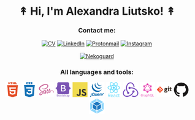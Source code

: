 <h1 align="center">↟ Hi, I'm Alexandra Liutsko! ↟</h1>

<h3 align="center">Contact me:</h3>

<p align="center">
  <a target="_blank" href="https://alexandraliutsko.github.io/CV/"><img alt="CV" src="https://img.shields.io/badge/website-000000?style=for-the-badge&logo=About.me&logoColor=white"></a>
  <a target="_blank" href="https://www.linkedin.com/in/alnekog/"><img alt="LinkedIn" src="https://img.shields.io/badge/LinkedIn-0077B5?style=for-the-badge&logo=linkedin&logoColor=white"></a>
  <a target="_blank" href="mailto:nekoguard@protonmail.com"><img alt="Protonmail" src="https://img.shields.io/badge/ProtonMail-8B89CC?style=for-the-badge&logo=protonmail&logoColor=white"></a>
  <a target="_blank" href="https://www.instagram.com/forestnekko/"><img alt="Instagram" src="https://img.shields.io/badge/Instagram-E4405F?style=for-the-badge&logo=instagram&logoColor=white"></a>
</p>

<p align="center" margin="10px 0">
  <a target="_blank" href="https://github.com/alexandraliutsko">
   <img align="center" src="https://github-readme-stats.vercel.app/api/top-langs?username=Nekoguard&layout=compact&show_icons=true&locale=en&theme=dark"     alt="Nekoguard" />
  </a>
</p>

<div align="center">
  <h3 align="center">All languages and tools:</h3>
  <img src="https://raw.githubusercontent.com/devicons/devicon/master/icons/html5/html5-plain-wordmark.svg" alt="html" width="40px" height="40px">
  <img src="https://raw.githubusercontent.com/devicons/devicon/master/icons/css3/css3-plain-wordmark.svg" alt="css" width="40px" height="40px">
  <img src="https://raw.githubusercontent.com/devicons/devicon/master/icons/sass/sass-original.svg" alt="sass" width="40px" height="40px">
  <img src="https://raw.githubusercontent.com/devicons/devicon/master/icons/bootstrap/bootstrap-plain-wordmark.svg" alt="bootstrap" width="40px" height="40px">
  <img src="https://raw.githubusercontent.com/devicons/devicon/master/icons/javascript/javascript-original.svg" alt="js" width="40px" height="40px">
  <img src="https://raw.githubusercontent.com/devicons/devicon/master/icons/jquery/jquery-plain-wordmark.svg" alt="jquery" width="40px" height="40px">
  <img src="https://raw.githubusercontent.com/devicons/devicon/master/icons/react/react-original-wordmark.svg" alt="react" width="40px" height="40px">
  <img src="https://raw.githubusercontent.com/devicons/devicon/master/icons/redux/redux-original.svg" alt="redux" width="40px" height="40px">
  <img src="https://raw.githubusercontent.com/devicons/devicon/master/icons/graphql/graphql-plain-wordmark.svg" alt="graphql" width="40px" height="40px">
  <img src="https://raw.githubusercontent.com/devicons/devicon/master/icons/git/git-original-wordmark.svg" alt="git" width="40px" height="40px">
  <img src="https://raw.githubusercontent.com/devicons/devicon/master/icons/github/github-original.svg" alt="github" width="40px" height="40px">
  <img src="https://raw.githubusercontent.com/devicons/devicon/master/icons/webpack/webpack-original.svg" alt="webpack" width="40px" height="40px">
</div>
